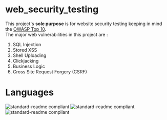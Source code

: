 # web_security_testing
This project's **sole purpose** is for website security testing keeping in mind the [OWASP Top 10](https://www.cloudflare.com/learning/security/threats/owasp-top-10/).<br/>
The major web vulnerabilities in this project are :<br/>
1) SQL Injection<br/>
2) Stored XSS<br/>
3) Shell Uploading<br/>
4) Clickjacking<br/>
5) Business Logic<br/>
6) Cross Site Request Forgery (CSRF)<br/>
# Languages<br/>
![standard-readme compliant](https://img.shields.io/badge/frontend-HTML5-orange.svg?style=flat-square)
![standard-readme compliant](https://img.shields.io/badge/frontend-CSS-blue.svg?style=flat-square)
![standard-readme compliant](https://img.shields.io/badge/frontend-Bootstrap-blueviolet.svg?style=flat-square)

